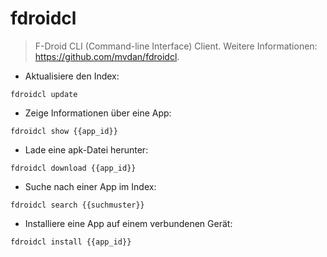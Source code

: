 # fdroidcl

> F-Droid CLI (Command-line Interface) Client.
> Weitere Informationen: <https://github.com/mvdan/fdroidcl>.

- Aktualisiere den Index:

`fdroidcl update`

- Zeige Informationen über eine App:

`fdroidcl show {{app_id}}`

- Lade eine apk-Datei herunter:

`fdroidcl download {{app_id}}`

- Suche nach einer App im Index:

`fdroidcl search {{suchmuster}}`

- Installiere eine App auf einem verbundenen Gerät:

`fdroidcl install {{app_id}}`
